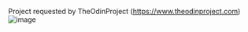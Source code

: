 Project requested by TheOdinProject (https://www.theodinproject.com)
![image](https://user-images.githubusercontent.com/60012562/211677536-b40d2cad-9df8-46b9-9b43-094581dcb6c9.png)
